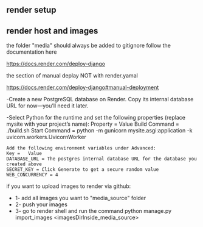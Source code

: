 ## render setup

## render host and images
the folder "media" should always be added to gitignore
follow the documentation here

https://docs.render.com/deploy-django

the section of manual deplay NOT with render.yamal

https://docs.render.com/deploy-django#manual-deployment

  -Create a new PostgreSQL database on Render. Copy its internal database URL for now—you’ll need it later.

  -Select Python for the runtime and set the following properties (replace mysite with your project’s name):
    Property =   Value
    Build Command =    ./build.sh
    Start Command =    python -m gunicorn mysite.asgi:application -k uvicorn.workers.UvicornWorker

    Add the following environment variables under Advanced:
    Key =	Value
    DATABASE_URL = The postgres internal database URL for the database you created above
    SECRET_KEY = Click Generate to get a secure random value
    WEB_CONCURRENCY = 4

 
 if you want to upload images to render via github:
  - 1- add all images you want to "media_source" folder
  - 2- push your images
  - 3- go to render shell and run the command python manage.py import_images <imagesDirInside_media_source>
